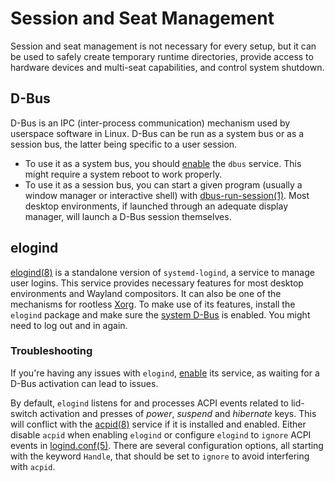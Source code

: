 # Session and Seat Management

Session and seat management is not necessary for every setup, but it can be used
to safely create temporary runtime directories, provide access to hardware
devices and multi-seat capabilities, and control system shutdown.

## D-Bus

D-Bus is an IPC (inter-process communication) mechanism used by userspace
software in Linux. D-Bus can be run as a system bus or as a session bus, the
latter being specific to a user session.

- To use it as a system bus, you should [enable](./services/index.md) the `dbus`
   service. This might require a system reboot to work properly.
- To use it as a session bus, you can start a given program (usually a window
   manager or interactive shell) with
   [dbus-run-session(1)](https://man.voidlinux.org/dbus-run-session.1). Most
   desktop environments, if launched through an adequate display manager, will
   launch a D-Bus session themselves.

## elogind

[elogind(8)](https://man.voidlinux.org/elogind.8) is a standalone version of
`systemd-logind`, a service to manage user logins. This service provides
necessary features for most desktop environments and Wayland compositors. It can
also be one of the mechanisms for rootless [Xorg](./graphical-session/xorg.md).
To make use of its features, install the `elogind` package and make sure the
[system D-Bus](#d-bus) is enabled. You might need to log out and in again.

### Troubleshooting

If you're having any issues with `elogind`, [enable](./services/index.md) its
service, as waiting for a D-Bus activation can lead to issues.

By default, `elogind` listens for and processes ACPI events related to
lid-switch activation and presses of *power*, *suspend* and *hibernate* keys.
This will conflict with the [acpid(8)](https://man.voidlinux.org/acpid) service
if it is installed and enabled. Either disable `acpid` when enabling `elogind`
or configure `elogind` to `ignore` ACPI events in
[logind.conf(5)](https://man.voidlinux.org/logind.conf.5). There are several
configuration options, all starting with the keyword `Handle`, that should be
set to `ignore` to avoid interfering with `acpid`.

